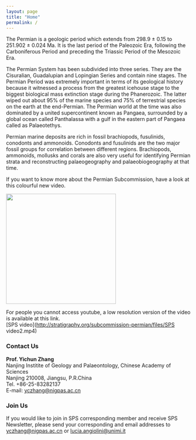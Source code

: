 ```yaml
---
layout: page
title: "Home"
permalink: /
---
```


The Permian is a geologic period which extends from 298.9 ± 0.15 to 251.902 ± 0.024 Ma. It is the last period of the Paleozoic Era, following the Carboniferous Period and preceding the Triassic Period of the Mesozoic Era. 

The Permian System has been subdivided into three series. They are the Cisuralian, Guadalupian and Lopingian Series and contain nine stages. The Permian Period was extremely important in terms of its geological history because it witnessed a process from the greatest icehouse stage to the biggest biological mass extinction stage during the Phanerozoic. The latter wiped out about 95% of the marine species and 75% of terrestrial species on the earth at the end-Permian. The Permian world at the time was also dominated by a united supercontinent known as Pangaea, surrounded by a global ocean called Panthalassa with a gulf in the eastern part of Pangaea called as Palaeotethys.

Permian marine deposits are rich in fossil brachiopods, fusulinids, conodonts and ammonoids. Conodonts and fusulinids are the two major fossil groups for correlation between different regions. Brachiopods, ammonoids, mollusks and corals are also very useful for identifying Permian strata and reconstructing palaeogeography and palaeobiogeography at that time.

If you want to know more about the Permian Subcommission, have a look at this colourful new video.

[<img src="https://stratigraphy.org/subcommission-permian/images/Video.JPG" alt="" style="width:300px" />](https://youtu.be/s2f1647pCpI)  

For people you cannot access youtube, a low resolution version of the video is available at this link.  
[SPS video](http://stratigraphy.org/subcommission-permian/files/SPS video2.mp4)

### Contact Us
**Prof. Yichun Zhang**  
Nanjing Institite of Geology and Palaeontology, Chinese Academy of Sciences  
Nanjing 210008, Jiangsu, P.R.China  
Tel. +86-25-83282137  
E-mail: <yczhang@nigpas.ac.cn>  

### Join Us
If you would like to join in SPS corresponding member and receive SPS Newsletter, please send your corresponding  and email addresses to <yczhang@nigpas.ac.cn> or <lucia.angiolini@unimi.it> 


